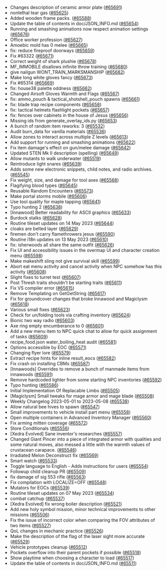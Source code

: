 * Changes description of ceramic armor plate ([#65691](https://github.com/CleverRaven/Cataclysm-DDA/pull/65691))
* nonlethal tear gas ([#65625](https://github.com/CleverRaven/Cataclysm-DDA/pull/65625))
* Added wooden frame packs. ([#65588](https://github.com/CleverRaven/Cataclysm-DDA/pull/65588))
* Update the table of contents in doc/JSON_INFO.md ([#65654](https://github.com/CleverRaven/Cataclysm-DDA/pull/65654))
* Running and smashing animations now respect animation settings ([#65676](https://github.com/CleverRaven/Cataclysm-DDA/pull/65676))
* Office worker profession ([#65627](https://github.com/CleverRaven/Cataclysm-DDA/pull/65627))
* Amoebic mold has 0 melee ([#65665](https://github.com/CleverRaven/Cataclysm-DDA/pull/65665))
* fix: reduce fireproof doorways ([#65659](https://github.com/CleverRaven/Cataclysm-DDA/pull/65659))
* Fix #63322 ([#65671](https://github.com/CleverRaven/Cataclysm-DDA/pull/65671))
* Correct weight of shark plushie ([#65678](https://github.com/CleverRaven/Cataclysm-DDA/pull/65678))
* MF_IMMOBILE disallows infinite throw training ([#65680](https://github.com/CleverRaven/Cataclysm-DDA/pull/65680))
* give nailgun WONT_TRAIN_MARKSMANSHIP ([#65682](https://github.com/CleverRaven/Cataclysm-DDA/pull/65682))
* Make long white gloves fancy ([#65673](https://github.com/CleverRaven/Cataclysm-DDA/pull/65673))
* Fix #65314 ([#65669](https://github.com/CleverRaven/Cataclysm-DDA/pull/65669))
* fix: house38 palette oddness ([#65662](https://github.com/CleverRaven/Cataclysm-DDA/pull/65662))
* Changed Airsoft Gloves Warmth and Flags ([#65567](https://github.com/CleverRaven/Cataclysm-DDA/pull/65567))
* fix: ammo_pouch & tactical_shotshell_pouch spawns ([#65661](https://github.com/CleverRaven/Cataclysm-DDA/pull/65661))
* fix: blade trap recipe components ([#65658](https://github.com/CleverRaven/Cataclysm-DDA/pull/65658))
* fix: tactical helmets flashlight pockets ([#65657](https://github.com/CleverRaven/Cataclysm-DDA/pull/65657))
* fix: fences over cabinets in the house of Jesus ([#65656](https://github.com/CleverRaven/Cataclysm-DDA/pull/65656))
* Missing ids from generate_overlay_ids.py ([#65653](https://github.com/CleverRaven/Cataclysm-DDA/pull/65653))
* A bunch of random item reworks: 3 ([#65532](https://github.com/CleverRaven/Cataclysm-DDA/pull/65532))
* Audit burn_data for vanilla materials ([#65536](https://github.com/CleverRaven/Cataclysm-DDA/pull/65536))
* Allow zones to interact across multiple Z levels ([#65613](https://github.com/CleverRaven/Cataclysm-DDA/pull/65613))
* Add support for running and smashing animations ([#65622](https://github.com/CleverRaven/Cataclysm-DDA/pull/65622))
* Fix item damage's effect on gun/melee damage ([#65642](https://github.com/CleverRaven/Cataclysm-DDA/pull/65642))
* Updated STEN Mk II description (spelling) ([#65649](https://github.com/CleverRaven/Cataclysm-DDA/pull/65649))
* Allow mutants to walk underwater ([#65519](https://github.com/CleverRaven/Cataclysm-DDA/pull/65519))
* Reintroduce light snares ([#65639](https://github.com/CleverRaven/Cataclysm-DDA/pull/65639))
* Adds some new electronic snippets, child notes, and radio archives. ([#65545](https://github.com/CleverRaven/Cataclysm-DDA/pull/65545))
* Fix weight, size, and damage for tool axes ([#65568](https://github.com/CleverRaven/Cataclysm-DDA/pull/65568))
* Flagifying blood types ([#65645](https://github.com/CleverRaven/Cataclysm-DDA/pull/65645))
* Reusable Random Encounters ([#65573](https://github.com/CleverRaven/Cataclysm-DDA/pull/65573))
* Make portal storms mobile ([#65606](https://github.com/CleverRaven/Cataclysm-DDA/pull/65606))
* Use tool quality for maple tapping ([#65641](https://github.com/CleverRaven/Cataclysm-DDA/pull/65641))
* Typo hunting 2 ([#65638](https://github.com/CleverRaven/Cataclysm-DDA/pull/65638))
* [Innawood] Better readability for ASCII graphics ([#65633](https://github.com/CleverRaven/Cataclysm-DDA/pull/65633))
* Burdock stalks ([#65628](https://github.com/CleverRaven/Cataclysm-DDA/pull/65628))
* Routine tileset updates on 14 May 2023 ([#65644](https://github.com/CleverRaven/Cataclysm-DDA/pull/65644))
* cloaks are belted layer ([#65629](https://github.com/CleverRaven/Cataclysm-DDA/pull/65629))
* firemen don't carry flamethrowers jesus ([#65590](https://github.com/CleverRaven/Cataclysm-DDA/pull/65590))
* Routine i18n updates on 13 May 2023 ([#65610](https://github.com/CleverRaven/Cataclysm-DDA/pull/65610))
* fix: isherwoods all share the same outfit ([#65626](https://github.com/CleverRaven/Cataclysm-DDA/pull/65626))
* Fix UI and accessibility issues in the overmap UI and character creation menu ([#65598](https://github.com/CleverRaven/Cataclysm-DDA/pull/65598))
* Make makeshift sling not give survival skill ([#65599](https://github.com/CleverRaven/Cataclysm-DDA/pull/65599))
* Abort eat menu activity and cancel activity when NPC somehow has this activity ([#65608](https://github.com/CleverRaven/Cataclysm-DDA/pull/65608))
* Slight fixes to turret test ([#65607](https://github.com/CleverRaven/Cataclysm-DDA/pull/65607))
* Post Thresh traits shouldn't be starting traits ([#65611](https://github.com/CleverRaven/Cataclysm-DDA/pull/65611))
* Fix VS compiler error ([#65615](https://github.com/CleverRaven/Cataclysm-DDA/pull/65615))
* Remove Templating on GetGetString ([#65617](https://github.com/CleverRaven/Cataclysm-DDA/pull/65617))
* Fix for groundcover changes that broke Innawood and Magiclysm ([#65618](https://github.com/CleverRaven/Cataclysm-DDA/pull/65618))
* Various small fixes ([#65623](https://github.com/CleverRaven/Cataclysm-DDA/pull/65623))
* Check for un/folding tools via crafting inventory ([#65624](https://github.com/CleverRaven/Cataclysm-DDA/pull/65624))
* Bionic two way radio ([#65603](https://github.com/CleverRaven/Cataclysm-DDA/pull/65603))
* Axe ring empty encumberance to 0 ([#65601](https://github.com/CleverRaven/Cataclysm-DDA/pull/65601))
* Add a new menu item to NPC quick chat to allow for quick assignment of tasks ([#65609](https://github.com/CleverRaven/Cataclysm-DDA/pull/65609))
* recipe_food.json water_boiling_heat audit ([#65581](https://github.com/CleverRaven/Cataclysm-DDA/pull/65581))
* Options accessible by EOC ([#65571](https://github.com/CleverRaven/Cataclysm-DDA/pull/65571))
* Changing flyer lore ([#65579](https://github.com/CleverRaven/Cataclysm-DDA/pull/65579))
* Extract recipe hints for inline result_eocs ([#65582](https://github.com/CleverRaven/Cataclysm-DDA/pull/65582))
* Fix crash on installing CBMs ([#65587](https://github.com/CleverRaven/Cataclysm-DDA/pull/65587))
* [Innawoods] Overrides to remove a bunch of manmade items from innawoods ([#65591](https://github.com/CleverRaven/Cataclysm-DDA/pull/65591))
* Remove hardcoded lighter from some starting NPC inventories ([#65592](https://github.com/CleverRaven/Cataclysm-DDA/pull/65592))
* Typo hunting ([#65586](https://github.com/CleverRaven/Cataclysm-DDA/pull/65586))
* Initial Implementation Of Replacable Limbs ([#65505](https://github.com/CleverRaven/Cataclysm-DDA/pull/65505))
* [Magiclysm] Small tweaks for mage armor and mage blade ([#65508](https://github.com/CleverRaven/Cataclysm-DDA/pull/65508))
* Weekly Changelog 2023-05-01 to 2023-05-08 ([#65538](https://github.com/CleverRaven/Cataclysm-DDA/pull/65538))
* Allow natural bee hives to spawn ([#65547](https://github.com/CleverRaven/Cataclysm-DDA/pull/65547))
* Small improvements to vehicle install part menu ([#65558](https://github.com/CleverRaven/Cataclysm-DDA/pull/65558))
* Open multiple containers in Advanced Inventory Manager ([#65560](https://github.com/CleverRaven/Cataclysm-DDA/pull/65560))
* Fix arming mitten coverage ([#65572](https://github.com/CleverRaven/Cataclysm-DDA/pull/65572))
* Store Conditionals ([#65556](https://github.com/CleverRaven/Cataclysm-DDA/pull/65556))
* [Xedra Evolved] Sane inventor's researches ([#65557](https://github.com/CleverRaven/Cataclysm-DDA/pull/65557))
* Changed Giant Pincer into a piece of integrated armor with qualities and some natural moves, also messed a little with the warmth values of crustacean carapace. ([#65546](https://github.com/CleverRaven/Cataclysm-DDA/pull/65546))
* Irradiated Melon Deconstruct fix ([#65569](https://github.com/CleverRaven/Cataclysm-DDA/pull/65569))
* Smart watch ([#65533](https://github.com/CleverRaven/Cataclysm-DDA/pull/65533))
* Toggle language to English - Adds instructions for users ([#65554](https://github.com/CleverRaven/Cataclysm-DDA/pull/65554))
* Followup child cleanup PR ([#65509](https://github.com/CleverRaven/Cataclysm-DDA/pull/65509))
* fix damage of sig 553 rifle ([#65563](https://github.com/CleverRaven/Cataclysm-DDA/pull/65563))
* Fix compilation with LOCALIZE=OFF ([#65548](https://github.com/CleverRaven/Cataclysm-DDA/pull/65548))
* Mutators for EOCs ([#65539](https://github.com/CleverRaven/Cataclysm-DDA/pull/65539))
* Routine tileset updates on 07 May 2023 ([#65534](https://github.com/CleverRaven/Cataclysm-DDA/pull/65534))
* combat catchup ([#65537](https://github.com/CleverRaven/Cataclysm-DDA/pull/65537))
* [Xedra Evolved] fix wrong boiler description ([#65521](https://github.com/CleverRaven/Cataclysm-DDA/pull/65521))
* Add new holy symbol mission, minor technical improvements to other missions ([#65506](https://github.com/CleverRaven/Cataclysm-DDA/pull/65506))
* Fix the issue of incorrect color when comparing the FOV attributes of two items ([#65527](https://github.com/CleverRaven/Cataclysm-DDA/pull/65527))
* QoL changes in mechanic practice ([#65526](https://github.com/CleverRaven/Cataclysm-DDA/pull/65526))
* Make the description of the flag of the laser sight more accurate ([#65529](https://github.com/CleverRaven/Cataclysm-DDA/pull/65529))
* Vehicle prototypes cleanup ([#65512](https://github.com/CleverRaven/Cataclysm-DDA/pull/65512))
* Pockets overflow into their parent pockets if possible ([#65518](https://github.com/CleverRaven/Cataclysm-DDA/pull/65518))
* Show playtime when choosing a character to load ([#65517](https://github.com/CleverRaven/Cataclysm-DDA/pull/65517))
* Update the table of contents in doc/JSON_INFO.md ([#65511](https://github.com/CleverRaven/Cataclysm-DDA/pull/65511))
